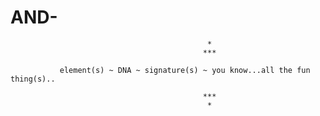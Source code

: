 # AND-


                                                *
                                               ***

               element(s) ~ DNA ~ signature(s) ~ you know...all the fun thing(s)..
               
                                               ***
                                                *
                                              
